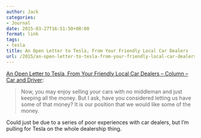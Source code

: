 ```yaml
---
author: Jack
categories:
- Journal
date: 2015-03-27T16:51:50+00:00
format: link
tags:
- tesla
title: An Open Letter to Tesla, From Your Friendly Local Car Dealers
url: /2015/an-open-letter-to-tesla-from-your-friendly-local-car-dealers-column-car-and-driver/
---
```


[An Open Letter to Tesla, From Your Friendly Local Car Dealers – Column – Car and Driver][1]:

> Now, you may enjoy selling your cars with no middleman and just keeping all the money. But I ask, have you considered letting us have some of that money? It is our position that we would like some of the money. 

Could just be due to a series of poor experiences with car dealers, but I’m pulling for Tesla on the whole dealership thing.

 [1]: http://www.caranddriver.com/columns/an-open-letter-to-tesla-from-your-friendly-local-car-dealers-column